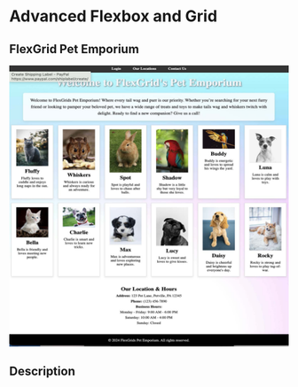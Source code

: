 # Advanced Flexbox and Grid

## FlexGrid Pet Emporium
![Screenshot of the project](assets/images/example.jpg)

## Description
